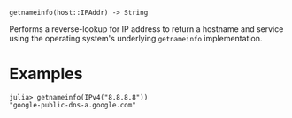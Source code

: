```
getnameinfo(host::IPAddr) -> String
```

Performs a reverse-lookup for IP address to return a hostname and service using the operating system's underlying `getnameinfo` implementation.

# Examples

```julia-repl
julia> getnameinfo(IPv4("8.8.8.8"))
"google-public-dns-a.google.com"
```
